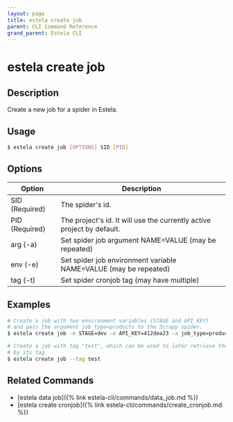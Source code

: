 ```yaml
---
layout: page
title: estela create job
parent: CLI Command Reference
grand_parent: Estela CLI
---
```


# estela create job

## Description

Create a new job for a spider in Estela.

## Usage

```bash
$ estela create job [OPTIONS] SID [PID]
```

## Options

|Option|Description|
| ---- | --------- |
|SID (Required)|The spider's id.|
|PID (Required)|The project's id. It will use the currently active project by default.|
|arg (-a)|Set spider job argument NAME=VALUE (may be repeated)|
|env (-e)|Set spider job environment variable NAME=VALUE (may be repeated)|
|tag (-t)|Set spider cronjob tag (may have multiple)|

## Examples

```bash
# Create a job with two environment variables (STAGE and API_KEY)
# and pass the argument job_type=products to the Scrapy spider.
$ estela create job -e STAGE=dev -e API_KEY=412dea23 -a job_type=products

# Create a job with tag "test", which can be used to later retrieve the job
# by its tag.
$ estela create job --tag test
```

## Related Commands

- [estela data job]({% link estela-cli/commands/data_job.md %})
- [estela create cronjob]({% link estela-cli/commands/create_cronjob.md %})
